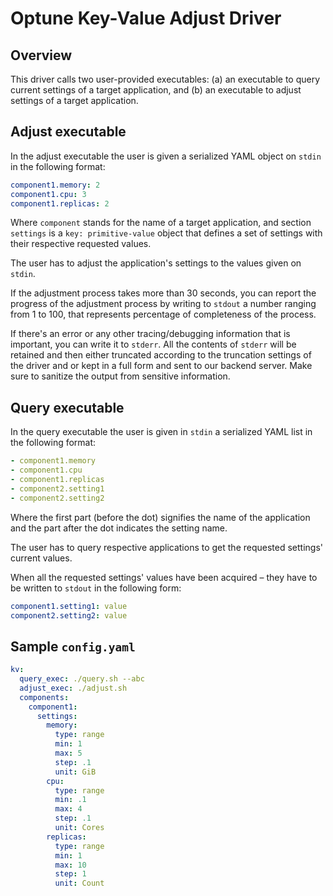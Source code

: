 # Optune Key-Value Adjust Driver
## Overview

This driver calls two user-provided executables: (a) an executable to query current settings of a target application, and (b) an executable to adjust settings of a target application.

## Adjust executable

In the adjust executable the user is given a serialized YAML object on `stdin` in the following format:
```yaml
component1.memory: 2
component1.cpu: 3
component1.replicas: 2
```

Where `component` stands for the name of a target application, and section `settings` is a `key: primitive-value` object that defines a set of settings with their respective requested values.

The user has to adjust the application's settings to the values given on `stdin`.

If the adjustment process takes more than 30 seconds, you can report the progress of the adjustment process by writing to `stdout` a number ranging from 1 to 100, that represents percentage of completeness of the process.

If there's an error or any other tracing/debugging information that is important, you can write it to `stderr`. All the contents of `stderr` will be retained and then either truncated according to the truncation settings of the driver and or kept in a full form and sent to our backend server. Make sure to sanitize the output from sensitive information.


## Query executable

In the query executable the user is given in `stdin` a serialized YAML list in the following format:
```yaml
- component1.memory
- component1.cpu
- component1.replicas
- component2.setting1
- component2.setting2
```

Where the first part (before the dot) signifies the name of the application and the part after the dot indicates the setting name.

The user has to query respective applications to get the requested settings' current values.

When all the requested settings' values have been acquired – they have to be written to `stdout` in the following form:
```yaml
component1.setting1: value
component2.setting2: value
```

## Sample `config.yaml`

```yaml
kv:
  query_exec: ./query.sh --abc
  adjust_exec: ./adjust.sh
  components:
    component1:
      settings:
        memory:
          type: range
          min: 1
          max: 5
          step: .1
          unit: GiB
        cpu:
          type: range
          min: .1
          max: 4
          step: .1
          unit: Cores
        replicas:
          type: range
          min: 1
          max: 10
          step: 1
          unit: Count
```
